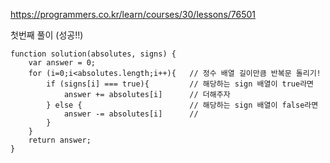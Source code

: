 https://programmers.co.kr/learn/courses/30/lessons/76501

첫번째 풀이 (성공!!)

```
function solution(absolutes, signs) {
    var answer = 0;
    for (i=0;i<absolutes.length;i++){   // 정수 배열 길이만큼 반복문 돌리기!
        if (signs[i] === true){         // 해당하는 sign 배열이 true라면
            answer += absolutes[i]      // 더해주자
        } else {                        // 해당하는 sign 배열이 false라면
            answer -= absolutes[i]      // 
        }
    }
    return answer;
}
```
